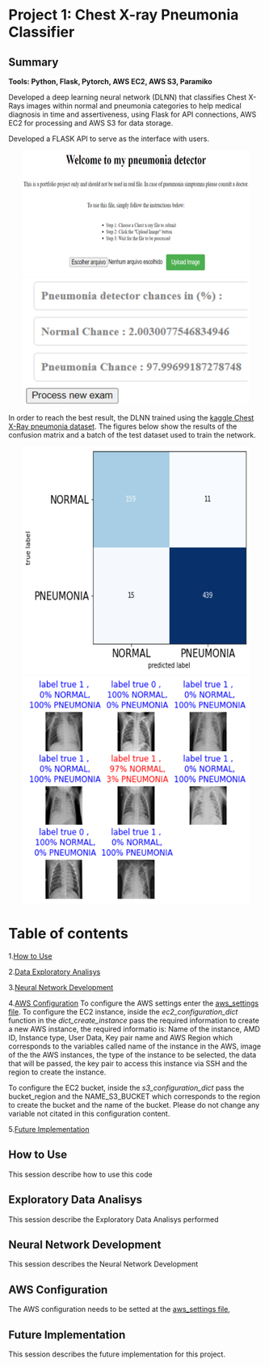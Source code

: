
# Project 1: Chest X-ray Pneumonia Classifier

## Summary
**Tools: Python, Flask, Pytorch, AWS EC2, AWS S3, Paramiko**

Developed a deep learning neural network (DLNN) that classifies Chest X-Rays images within normal and pneumonia categories to help medical diagnosis in time and assertiveness, using Flask for API connections, AWS EC2 for processing and AWS S3 for data storage.

Developed a FLASK API to serve as the interface with users.
<p align="center">
  <img src="images_read_me/flask_api2.PNG" width="450" height="250">
  <img src="images_read_me/result_api2.PNG" width="450" height="250">
</p>
 
In order to reach the best result, the DLNN trained using the [kaggle Chest X-Ray pneumonia dataset](https://www.kaggle.com/datasets/paultimothymooney/chest-xray-pneumonia). The figures below show the results of the confusion matrix and a batch of the test dataset used to train the network.

<p align="center">
  <img src="images_read_me/confusion_matrix4.png" width="450" height="450">
  <img src="images_read_me/batch_result2.png" width="450" height="450">
</p>

# Table of contents
1.[How to Use](#How-to-Use)

2.[Data Exploratory Analisys](#Exploratory-Data-Analisys)

3.[Neural Network Development](#Neural-Network-Development)

4.[AWS Configuration](#AWS-Configuration)
  To configure the AWS settings enter the [aws_settings file](aws_files_config/aws_settings.py). To configure the EC2 instance, inside the *ec2_configuration_dict* function in the *dict_create_instance* pass the required information to create a new AWS instance, the required informatio is: Name of the instance, AMD ID, Instance type,  User Data, Key pair name and AWS Region which corresponds to the variables called name of the instance in the AWS, image of the the AWS instances, the type of the instance to be selected, the data that will be passed, the key pair to access this instance via SSH and the region to create the instance.
  
  To configure the EC2 bucket, inside the *s3_configuration_dict* pass the bucket_region and the NAME_S3_BUCKET which corresponds to the region to create the bucket and the name of the bucket. Please do not change any variable not citated in this configuration content. 
  
  
5.[Future Implementation](#Future-Implementation)


## How to Use
This session describe how to use this code

## Exploratory Data Analisys
This session describe the Exploratory Data Analisys performed

## Neural Network Development
This session describes the Neural Network Development

## AWS Configuration
The AWS configuration needs to be setted at the [aws_settings file](aws_files_config/aws_settings.py), 

## Future Implementation
This session describes the future implementation for this project.



